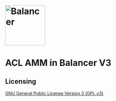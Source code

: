 # <img src="../../logo.svg" alt="Balancer" height="128px">

# ACL AMM in Balancer V3

## Licensing

[GNU General Public License Version 3 (GPL v3)](../../LICENSE).
